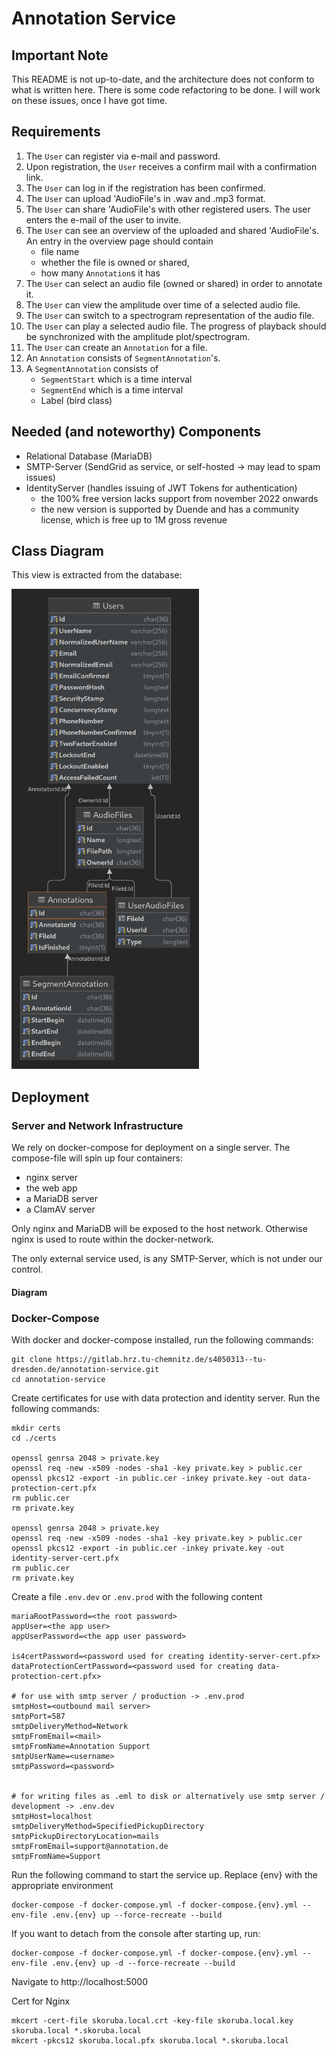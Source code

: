 # Annotation Service

## Important Note
This README is not up-to-date, and the architecture does not conform to what is written here. There is some code refactoring to be done. I will work on these issues, once I have got time.

## Requirements

1. The `User` can register via e-mail and password.
2. Upon registration, the `User` receives a confirm mail with a confirmation link.
3. The `User` can log in if the registration has been confirmed.
4. The `User` can upload 'AudioFile's in .wav and .mp3 format. 
5. The `User` can share 'AudioFile's with other registered users. The user enters the e-mail of the user to invite. 
6. The `User` can see an overview of the uploaded and shared 'AudioFile's. An entry in the overview page should contain 
   - file name
   - whether the file is owned or shared, 
   - how many `Annotation`s it has
7. The `User` can select an audio file (owned or shared) in order to annotate it.
8. The `User` can view the amplitude over time of a selected audio file.
9. The `User` can switch to a spectrogram representation of the audio file.
10. The `User` can play a selected audio file. The progress of playback should be synchronized with the amplitude plot/spectrogram.
11. The `User` can create an `Annotation` for a file. 
12. An `Annotation` consists of `SegmentAnnotation`'s.
13. A `SegmentAnnotation` consists of 
    - `SegmentStart` which is a time interval
    - `SegmentEnd` which is a time interval
    - Label (bird class)

## Needed (and noteworthy) Components
- Relational Database (MariaDB)
- SMTP-Server (SendGrid as service, or self-hosted -> may lead to spam issues)
- IdentityServer (handles issuing of JWT Tokens for authentication)
  - the 100% free version lacks support from november 2022 onwards
  - the new version is supported by Duende and has a community license, which is free up to 1M gross revenue

## Class Diagram
This view is extracted from the database:

<img src="assets/images/db-view.png" width="300"/>

## Deployment

### Server and Network Infrastructure
We rely on docker-compose for deployment on a single server. 
The compose-file will spin up four containers:

- nginx server
- the web app
- a MariaDB server
- a ClamAV server

Only nginx and MariaDB will be exposed to the host network. 
Otherwise nginx is used to route within the docker-network.

The only external service used, is any SMTP-Server, 
which is not under our control.

#### Diagram


### Docker-Compose
With docker and docker-compose installed, run the following commands:

```shell
git clone https://gitlab.hrz.tu-chemnitz.de/s4050313--tu-dresden.de/annotation-service.git
cd annotation-service
```

Create certificates for use with data protection and identity server. Run the following commands:

```shell
mkdir certs
cd ./certs

openssl genrsa 2048 > private.key
openssl req -new -x509 -nodes -sha1 -key private.key > public.cer
openssl pkcs12 -export -in public.cer -inkey private.key -out data-protection-cert.pfx
rm public.cer
rm private.key

openssl genrsa 2048 > private.key
openssl req -new -x509 -nodes -sha1 -key private.key > public.cer
openssl pkcs12 -export -in public.cer -inkey private.key -out identity-server-cert.pfx
rm public.cer
rm private.key
```


Create a file `.env.dev` or `.env.prod` with the following content

```dotenv
mariaRootPassword=<the root password>
appUser=<the app user>
appUserPassword=<the app user password>

is4certPassword=<password used for creating identity-server-cert.pfx>
dataProtectionCertPassword=<password used for creating data-protection-cert.pfx>

# for use with smtp server / production -> .env.prod
smtpHost=<outbound mail server>
smtpPort=587
smtpDeliveryMethod=Network
smtpFromEmail=<mail>
smtpFromName=Annotation Support
smtpUserName=<username>
smtpPassword=<password>


# for writing files as .eml to disk or alternatively use smtp server / development -> .env.dev
smtpHost=localhost
smtpDeliveryMethod=SpecifiedPickupDirectory
smtpPickupDirectoryLocation=mails
smtpFromEmail=support@annotation.de
smtpFromName=Support
```

Run the following command to start the service up. Replace {env} with the appropriate environment
```shell
docker-compose -f docker-compose.yml -f docker-compose.{env}.yml --env-file .env.{env} up --force-recreate --build
```
If you want to detach from the console after starting up, run: 

```shell
docker-compose -f docker-compose.yml -f docker-compose.{env}.yml --env-file .env.{env} up -d --force-recreate --build
```

Navigate to http://localhost:5000

Cert for Nginx
```shell
mkcert -cert-file skoruba.local.crt -key-file skoruba.local.key skoruba.local *.skoruba.local
mkcert -pkcs12 skoruba.local.pfx skoruba.local *.skoruba.local
```
